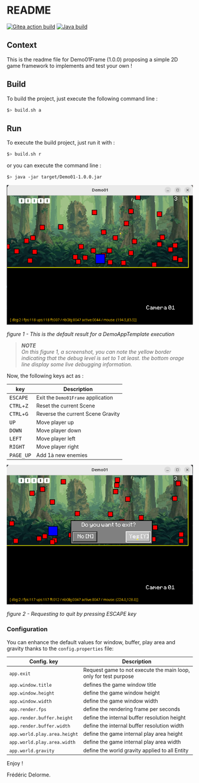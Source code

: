 # README

[![Gitea action build](http://nextserver01:4000/frederic/DemoAppTemplate/actions/workflows/build.yml/badge.svg?branch=develop)](http://nextserver01:4000/frederic/DemoAppTemplate/actions?workflow=build.yml&actor=0&status=0)
[![Java build](https://github.com/mcgivrer/DemoAppTemplate/actions/workflows/build.yml/badge.svg)](https://github.com/mcgivrer/DemoAppTemplate/actions/workflows/build.yml)

## Context

This is the readme file for Demo01Frame (1.0.0) proposing a simple 2D game framework
to implements and test your own !

## Build

To build the project, just execute the following command line :

```bash
$> build.sh a
```

## Run

To execute the build project, just run it with :

```bash
$> build.sh r
```

or you can execute the command line :

```bash
$> java -jar target/Demo01-1.0.0.jar
```

![This is the default result for a DemoAppTemplate execution](src/docs/images/screenshot-2.png "This is the default result for a DemoAppTemplate execution")

_figure 1 - This is the default result for a DemoAppTemplate execution_

>_**NOTE**_<br/>_On this figure 1, a screenshot, you can note the yellow border indicating that the debug level is set to 1 at least. the bottom orage line display some live debugging information._

Now, the following keys act as :

| key                          | Description                                   |
|------------------------------|-----------------------------------------------|
| <kbd>ESCAPE</kbd>            | Exit the <code>Demo01Frame</code> application | 
| <kbd>CTRL</kbd>+<kbd>Z</kbd> | Reset the current Scene                       | 
| <kbd>CTRL</kbd>+<kbd>G</kbd> | Reverse the current Scene Gravity             | 
| <kbd>UP</kbd>                | Move player up                                | 
| <kbd>DOWN</kbd>              | Move player down                              | 
| <kbd>LEFT</kbd>              | Move player left                              | 
| <kbd>RIGHT</kbd>             | Move player right                             | 
| <kbd>PAGE_UP</kbd>           | Add 1à new enemies                            | 

![Requesting to quit by pressing ESCAPE key](src/docs/images/screenshot-3.png "Requesting to quit by pressing ESCAPE key")

_figure 2 - Requesting to quit by pressing ESCAPE key_

### Configuration

You can enhance the default values for window, buffer, play area and gravity thanks to
the `config.properties` file:

| Config. key                  | Description                                                      |
|------------------------------|------------------------------------------------------------------|
| `app.exit`                   | Request game to not execute the main loop, only for test purpose |
| `app.window.title`           | defines the game window title                                    |
| `app.window.height`          | define the game window height                                    |
| `app.window.width`           | define the game window width                                     |
| `app.render.fps`             | define the rendering frame per seconds                           |
| `app.render.buffer.height`   | define the internal buffer resolution height                     |
| `app.render.buffer.width`    | define the internal buffer resolution width                      |
| `app.world.play.area.height` | define the game internal play area height                        |
| `app.world.play.area.width`  | define the game internal play area width                         |
| `app.world.gravity`          | define the world gravity applied to all Entity                   |

Enjoy !

Frédéric Delorme.

